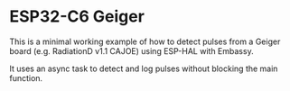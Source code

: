 # ESP32-C6 Geiger

This is a minimal working example of how to detect pulses from a Geiger board (e.g. RadiationD v1.1 CAJOE) using ESP-HAL with Embassy. 

It uses an async task to detect and log pulses without blocking the main function. 
